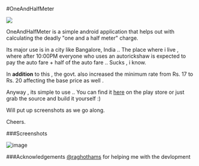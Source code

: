 #OneAndHalfMeter

<a href="https://play.google.com/store/apps/details?id=com.oneandhalf&feature=search_result#?t=W251bGwsMSwxLDEsImNvbS5vbmVhbmRoYWxmIl0."><img src="http://www.android.com/images/brand/android_app_on_play_large.png"></a>


OneAndHalfMeter is a simple android application that helps out with calculating the deadly "one and a half meter" charge. 

Its major use is in a city like Bangalore, India .. The place where i live , where after 10:00PM everyone who uses an autorickshaw is expected to pay the auto fare + half of the auto fare .. Sucks , i know. 

In **addition** to this , the govt. also increased the minimum rate from Rs. 17 to Rs. 20 affecting the base price as well . 

Anyway , its simple to use .. You can find it [here](https://play.google.com/store/apps/details?id=com.oneandhalf&feature=search_result#?t=W251bGwsMSwxLDEsImNvbS5vbmVhbmRoYWxmIl0.) on the play store or just grab the source and build it yourself :)

Will put up screenshots as we go along. 

Cheers.

###Screenshots

![image](http://dl.dropbox.com/u/138190/Screenshot_2012-06-04-00-27-03.jpg)

###Acknowledgements
[@raghothams](https://github.com/raghothams) for helping me with the devlopment
